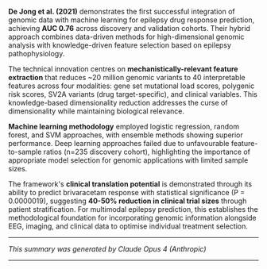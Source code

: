 **De Jong et al. (2021)** demonstrates the first successful integration of genomic data with machine learning for epilepsy drug response prediction, achieving **AUC 0.76** across discovery and validation cohorts. Their hybrid approach combines data-driven methods for high-dimensional genomic analysis with knowledge-driven feature selection based on epilepsy pathophysiology.

The technical innovation centres on **mechanistically-relevant feature extraction** that reduces ~20 million genomic variants to 40 interpretable features across four modalities: gene set mutational load scores, polygenic risk scores, SV2A variants (drug target-specific), and clinical variables. This knowledge-based dimensionality reduction addresses the curse of dimensionality while maintaining biological relevance.

**Machine learning methodology** employed logistic regression, random forest, and SVM approaches, with ensemble methods showing superior performance. Deep learning approaches failed due to unfavourable feature-to-sample ratios (n=235 discovery cohort), highlighting the importance of appropriate model selection for genomic applications with limited sample sizes.

The framework's **clinical translation potential** is demonstrated through its ability to predict brivaracetam response with statistical significance (P = 0.0000019), suggesting **40-50% reduction in clinical trial sizes** through patient stratification. For multimodal epilepsy prediction, this establishes the methodological foundation for incorporating genomic information alongside EEG, imaging, and clinical data to optimise individual treatment selection.

---

_This summary was generated by Claude Opus 4 (Anthropic)_

---